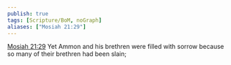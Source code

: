 ```yaml
---
publish: true
tags: [Scripture/BoM, noGraph]
aliases: ["Mosiah 21:29"]
---
```

[Mosiah 21:29](https://churchofjesuschrist.org/study/scriptures/bofm/mosiah/21?lang=eng&id=p29#p29) Yet Ammon and his brethren were filled with sorrow because so many of their brethren had been slain;
